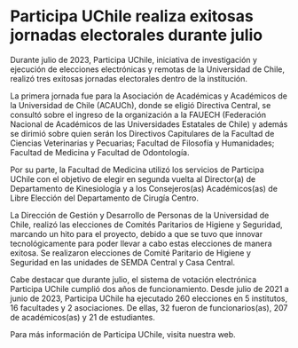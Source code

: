 # Participa UChile realiza exitosas jornadas electorales durante julio

Durante julio de 2023, Participa UChile, iniciativa de investigación y ejecución de elecciones electrónicas y remotas de la Universidad de Chile, realizó tres exitosas jornadas electorales dentro de la institución. 

La primera jornada fue para la Asociación de Académicas y Académicos de la Universidad de Chile (ACAUCh), donde se eligió Directiva Central, se consultó sobre el ingreso de la organización a la FAUECH (Federación Nacional de Académicos de las Universidades Estatales de Chile) y además se dirimió sobre quien serán los Directivos Capitulares de la Facultad de Ciencias Veterinarias y Pecuarias; Facultad de Filosofía y Humanidades; Facultad de Medicina y Facultad de Odontología.

Por su parte, la Facultad de Medicina utilizó los servicios de Participa UChile con el objetivo de elegir en segunda vuelta al Director(a) de Departamento de Kinesiología y a los Consejeros(as) Académicos(as) de Libre Elección del Departamento de Cirugía Centro. 

La Dirección de Gestión y Desarrollo de Personas de la Universidad de Chile, realizó las elecciones de Comités Paritarios de Higiene y Seguridad, marcando un hito para el proyecto, debido a que se tuvo que innovar tecnológicamente para poder llevar a cabo estas elecciones de manera exitosa. Se realizaron elecciones de Comité Paritario de Higiene y Seguridad en las unidades de SEMDA Central y Casa Central.
 
Cabe destacar que durante julio, el sistema de votación electrónica Participa UChile cumplió dos años de funcionamiento.  Desde julio de 2021 a junio de 2023, Participa UChile ha ejecutado 260 elecciones en 5 institutos, 16 facultades y 2 asociaciones. De ellas, 32 fueron de funcionarios(as), 207 de académicos(as) y 21 de estudiantes. 

Para más información de Participa UChile, visita nuestra web.
